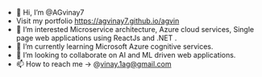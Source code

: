 - 👋 Hi, I’m @AGvinay7
-  Visit my portfolio https://agvinay7.github.io/agvin
- 👀 I’m interested Microservice architecture, Azure cloud services, Single page web applications using ReactJs and .NET .
- 🌱 I’m currently learning Microsoft Azure cognitive services.
- 💞️ I’m looking to collaborate on AI and ML driven web applications.
- 📫 How to reach me -> @vinay.1ag@gmail.com

<!---
AGvinay7/AGvinay7 is a ✨ special ✨ repository because its `README.md` (this file) appears on your GitHub profile.
You can click the Preview link to take a look at your changes.
--->
